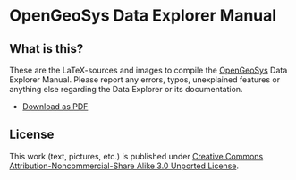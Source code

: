 # OpenGeoSys Data Explorer Manual #

## What is this? ##

These are the LaTeX-sources and images to compile the [OpenGeoSys](http://www.opengeosys.org) Data Explorer Manual. Please report any errors, typos, unexplained features or anything else
regarding the Data Explorer or its documentation.

- [Download as PDF](http://bit.ly/1md2CbY)

## License ##

This work (text, pictures, etc.) is published under [Creative Commons Attribution-Noncommercial-Share Alike 3.0 Unported License](http://creativecommons.org/licenses/by-nc-sa/3.0/).
